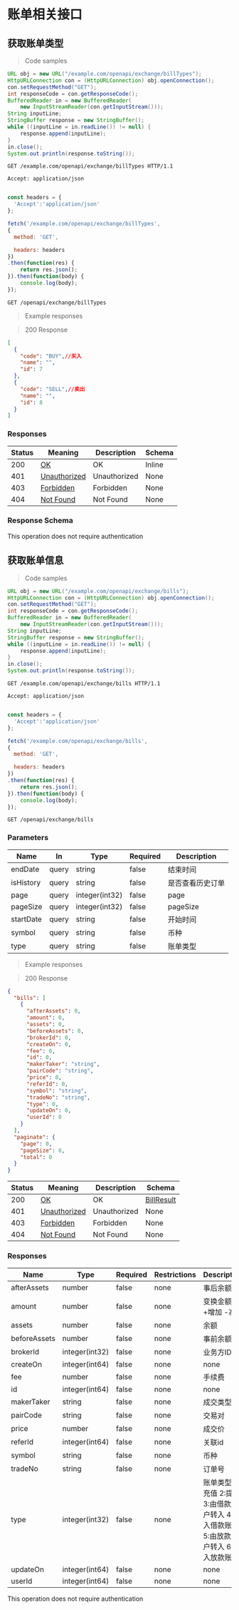 # 账单相关接口

## 获取账单类型

<a id="opIdbillTypeUsingGET"></a>

> Code samples

```java
URL obj = new URL("/example.com/openapi/exchange/billTypes");
HttpURLConnection con = (HttpURLConnection) obj.openConnection();
con.setRequestMethod("GET");
int responseCode = con.getResponseCode();
BufferedReader in = new BufferedReader(
    new InputStreamReader(con.getInputStream()));
String inputLine;
StringBuffer response = new StringBuffer();
while ((inputLine = in.readLine()) != null) {
    response.append(inputLine);
}
in.close();
System.out.println(response.toString());

```

```http
GET /example.com/openapi/exchange/billTypes HTTP/1.1

Accept: application/json

```

```javascript

const headers = {
  'Accept':'application/json'
};

fetch('/example.com/openapi/exchange/billTypes',
{
  method: 'GET',

  headers: headers
})
.then(function(res) {
    return res.json();
}).then(function(body) {
    console.log(body);
});

```

`GET /openapi/exchange/billTypes`

> Example responses

> 200 Response

```json
[
  {
    "code": "BUY",//买入
    "name": "",
    "id": 7
  },
  {
    "code": "SELL",//卖出
    "name": "",
    "id": 8
  }
]
```

<h3 id="获取账单类型-responses">Responses</h3>

|Status|Meaning|Description|Schema|
|---|---|---|---|
|200|[OK](https://tools.ietf.org/html/rfc7231#section-6.3.1)|OK|Inline|
|401|[Unauthorized](https://tools.ietf.org/html/rfc7235#section-3.1)|Unauthorized|None|
|403|[Forbidden](https://tools.ietf.org/html/rfc7231#section-6.5.3)|Forbidden|None|
|404|[Not Found](https://tools.ietf.org/html/rfc7231#section-6.5.4)|Not Found|None|

<h3 id="获取账单类型-responseschema">Response Schema</h3>

<aside class="success">
This operation does not require authentication
</aside>

## 获取账单信息

<a id="opIdbillListUsingGET"></a>

> Code samples

```java
URL obj = new URL("/example.com/openapi/exchange/bills");
HttpURLConnection con = (HttpURLConnection) obj.openConnection();
con.setRequestMethod("GET");
int responseCode = con.getResponseCode();
BufferedReader in = new BufferedReader(
    new InputStreamReader(con.getInputStream()));
String inputLine;
StringBuffer response = new StringBuffer();
while ((inputLine = in.readLine()) != null) {
    response.append(inputLine);
}
in.close();
System.out.println(response.toString());

```

```http
GET /example.com/openapi/exchange/bills HTTP/1.1

Accept: application/json

```

```javascript

const headers = {
  'Accept':'application/json'
};

fetch('/example.com/openapi/exchange/bills',
{
  method: 'GET',

  headers: headers
})
.then(function(res) {
    return res.json();
}).then(function(body) {
    console.log(body);
});

```

`GET /openapi/exchange/bills`

<h3 id="获取账单信息-parameters">Parameters</h3>

|Name|In|Type|Required|Description|
|---|---|---|---|---|
|endDate|query|string|false|结束时间|
|isHistory|query|string|false|是否查看历史订单|
|page|query|integer(int32)|false|page|
|pageSize|query|integer(int32)|false|pageSize|
|startDate|query|string|false|开始时间|
|symbol|query|string|false|币种|
|type|query|string|false|账单类型|

> Example responses

> 200 Response

```json
{
  "bills": [
    {
      "afterAssets": 0,
      "amount": 0,
      "assets": 0,
      "beforeAssets": 0,
      "brokerId": 0,
      "createOn": 0,
      "fee": 0,
      "id": 0,
      "makerTaker": "string",
      "pairCode": "string",
      "price": 0,
      "referId": 0,
      "symbol": "string",
      "tradeNo": "string",
      "type": 0,
      "updateOn": 0,
      "userId": 0
    }
  ],
  "paginate": {
    "page": 0,
    "pageSize": 0,
    "total": 0
  }
}
```
|Status|Meaning|Description|Schema|
|---|---|---|---|
|200|[OK](https://tools.ietf.org/html/rfc7231#section-6.3.1)|OK|[BillResult](#schemabillresult)|
|401|[Unauthorized](https://tools.ietf.org/html/rfc7235#section-3.1)|Unauthorized|None|
|403|[Forbidden](https://tools.ietf.org/html/rfc7231#section-6.5.3)|Forbidden|None|
|404|[Not Found](https://tools.ietf.org/html/rfc7231#section-6.5.4)|Not Found|None|

<h3 id="获取账单信息-responses">Responses</h3>

|Name|Type|Required|Restrictions|Description|
|---|---|---|---|---|
|afterAssets|number|false|none|事后余额|
|amount|number|false|none|变换金额  +增加 -减少|
|assets|number|false|none|余额|
|beforeAssets|number|false|none|事前余额|
|brokerId|integer(int32)|false|none|业务方ID|
|createOn|integer(int64)|false|none|none|
|fee|number|false|none|手续费|
|id|integer(int64)|false|none|none|
|makerTaker|string|false|none|成交类型|
|pairCode|string|false|none|交易对|
|price|number|false|none|成交价|
|referId|integer(int64)|false|none|关联id|
|symbol|string|false|none|币种|
|tradeNo|string|false|none|订单号|
|type|integer(int32)|false|none|账单类型 1:充值 2:提现 3:由借款账户转入 4:转入借款账户 5:由放款账户转入 6:转入放款账户|
|updateOn|integer(int64)|false|none|none|
|userId|integer(int64)|false|none|none|



<aside class="success">
This operation does not require authentication
</aside>
